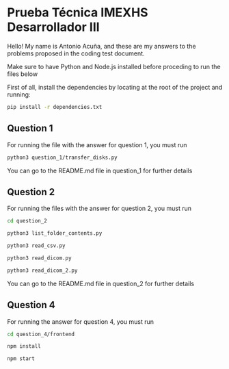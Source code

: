 # Prueba Técnica IMEXHS Desarrollador III

Hello! My name is Antonio Acuña, and these are my answers to the problems proposed in the coding test document.

Make sure to have Python and Node.js installed before proceding to run the files below

First of all, install the dependencies by locating at the root of the project and running:

```bash
pip install -r dependencies.txt
```

## Question 1

For running the file with the answer for question 1, you must run

```bash
python3 question_1/transfer_disks.py
```

You can go to the README.md file in question_1 for further details

## Question 2

For running the files with the answer for question 2, you must run

```bash
cd question_2

python3 list_folder_contents.py

python3 read_csv.py

python3 read_dicom.py

python3 read_dicom_2.py
```

You can go to the README.md file in question_2 for further details

## Question 4

For running the answer for question 4, you must run

```bash
cd question_4/frontend

npm install

npm start
```